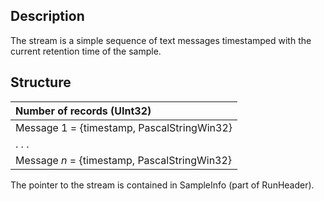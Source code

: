 ## Description ##

The stream is a simple sequence of text messages timestamped with the current retention time of the sample.

## Structure ##

| Number of records (UInt32) |
|:---------------------------|
| Message 1  = {timestamp,  PascalStringWin32} |
| . . . |
| Message _n_ = {timestamp, PascalStringWin32} |

The pointer to the stream is contained in SampleInfo (part of RunHeader).